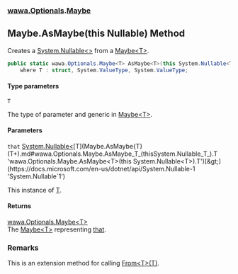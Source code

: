 ### [wawa.Optionals](wawa.Optionals.md 'wawa.Optionals').[Maybe](Maybe.md 'wawa.Optionals.Maybe')

## Maybe.AsMaybe<T>(this Nullable<T>) Method

Creates a [System.Nullable&lt;&gt;](https://docs.microsoft.com/en-us/dotnet/api/System.Nullable-1 'System.Nullable`1') from a [Maybe&lt;T&gt;](Maybe{T}.md 'wawa.Optionals.Maybe<T>').

```csharp
public static wawa.Optionals.Maybe<T> AsMaybe<T>(this System.Nullable<T> that)
    where T : struct, System.ValueType, System.ValueType;
```
#### Type parameters

<a name='wawa.Optionals.Maybe.AsMaybe_T_(thisSystem.Nullable_T_).T'></a>

`T`

The type of parameter and generic in [Maybe&lt;T&gt;](Maybe{T}.md 'wawa.Optionals.Maybe<T>').
#### Parameters

<a name='wawa.Optionals.Maybe.AsMaybe_T_(thisSystem.Nullable_T_).that'></a>

`that` [System.Nullable&lt;](https://docs.microsoft.com/en-us/dotnet/api/System.Nullable-1 'System.Nullable`1')[T](Maybe.AsMaybe{T}(T+).md#wawa.Optionals.Maybe.AsMaybe_T_(thisSystem.Nullable_T_).T 'wawa.Optionals.Maybe.AsMaybe<T>(this System.Nullable<T>).T')[&gt;](https://docs.microsoft.com/en-us/dotnet/api/System.Nullable-1 'System.Nullable`1')

This instance of [T](Maybe.AsMaybe{T}(T+).md#wawa.Optionals.Maybe.AsMaybe_T_(thisSystem.Nullable_T_).T 'wawa.Optionals.Maybe.AsMaybe<T>(this System.Nullable<T>).T').

#### Returns
[wawa.Optionals.Maybe&lt;](Maybe{T}.md 'wawa.Optionals.Maybe<T>')[T](Maybe.AsMaybe{T}(T+).md#wawa.Optionals.Maybe.AsMaybe_T_(thisSystem.Nullable_T_).T 'wawa.Optionals.Maybe.AsMaybe<T>(this System.Nullable<T>).T')[&gt;](Maybe{T}.md 'wawa.Optionals.Maybe<T>')  
The [Maybe&lt;T&gt;](Maybe{T}.md 'wawa.Optionals.Maybe<T>') representing [that](Maybe.AsMaybe{T}(T+).md#wawa.Optionals.Maybe.AsMaybe_T_(thisSystem.Nullable_T_).that 'wawa.Optionals.Maybe.AsMaybe<T>(this System.Nullable<T>).that').

### Remarks
  
This is an extension method for calling [From&lt;T&gt;(T)](Maybe.From{T}(T).md 'wawa.Optionals.Maybe.From<T>(T)').